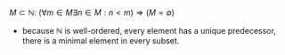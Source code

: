 $M \subset \mathbb{N}:$ 
$(\forall m \in M \exists n \in M: n < m) \Rightarrow (M = \emptyset)$ 
- because $\mathbb{N}$ is well-ordered, every element has a unique predecessor, there is a minimal element in every subset.
